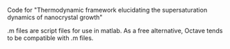 Code for "Thermodynamic framework elucidating the supersaturation dynamics of nanocrystal growth"

.m files are script files for use in matlab. As a free alternative, Octave tends to be compatible with .m files.
